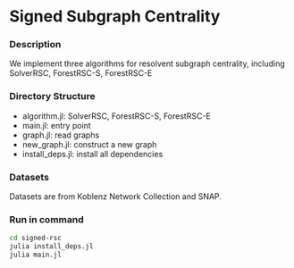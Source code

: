 # Signed Subgraph Centrality

### Description
We implement three algorithms for resolvent subgraph centrality, including SolverRSC, ForestRSC-S, ForestRSC-E

### Directory Structure
- algorithm.jl: SolverRSC, ForestRSC-S, ForestRSC-E 
- main.jl: entry point
- graph.jl: read graphs
- new_graph.jl: construct a new graph
- install_deps.jl: install all dependencies

### Datasets
Datasets are from Koblenz Network Collection and SNAP.

### Run in command
```bash
cd signed-rsc
julia install_deps.jl
julia main.jl
```
